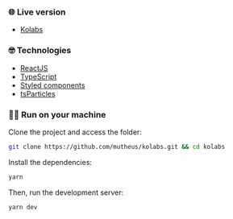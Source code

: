 ### 🌐 Live version

- [Kolabs](https://kolabs-matheus.netlify.app/)

### 🤓 Technologies

- [ReactJS](https://reactjs.org/)
- [TypeScript](https://www.typescriptlang.org/)
- [Styled components](https://styled-components.com)
- [tsParticles](https://particles.js.org/)

### 🏃‍♂️ Run on your machine

Clone the project and access the folder:

```bash
git clone https://github.com/mutheus/kolabs.git && cd kolabs
```

Install the dependencies:
```bash
yarn
```

Then, run the development server:

```bash
yarn dev
```
